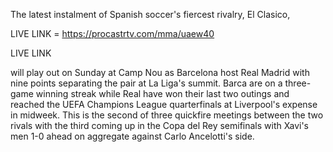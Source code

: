 The latest instalment of Spanish soccer's fiercest rivalry, El Clasico,

LIVE LINK = https://procastrtv.com/mma/uaew40

LIVE LINK 

will play out on Sunday at Camp Nou as Barcelona host Real Madrid with nine points separating the pair at La Liga's summit. Barca are on a three-game winning streak while Real have won their last two outings and reached the UEFA Champions League quarterfinals at Liverpool's expense in midweek. This is the second of three quickfire meetings between the two rivals with the third coming up in the Copa del Rey semifinals with Xavi's men 1-0 ahead on aggregate against Carlo Ancelotti's side.
